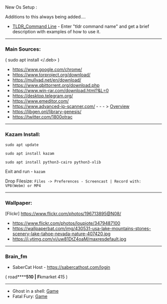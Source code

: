 New Os Setup :

Additions to this always being added....

* [TLDR_Command Line](https://github.com/tldr-pages/tldr) - Enter "tldr command name" and get a brief description with examples of how to use it.

***

### Main Sources:
( sudo apt install </.deb>  )

* https://www.google.com/chrome/
* https://www.torproject.org/download/
* https://mullvad.net/en/download/
* https://www.qbittorrent.org/download.php
* https://www.win-rar.com/download.html?&L=0
* https://desktop.telegram.org/
* https://www.emeditor.com/
* https://www.advanced-ip-scanner.com/ - - - > [Overview](https://www.huntandhackett.com/blog/advanced-ip-scanner-the-preferred-scanner-in-the-apt-toolbox)
* https://libgen.onl/library-genesis/
* https://twitter.com/1800otrac

* * *

### Kazam Install:

```sudo apt update```

```sudo apt install kazam```

```sudo apt install python3-cairo python3-xlib```

Exit and run - ```kazam```

Drop Filesize:  ```Files -> Preferences - Screencast | Record with: VP8(Webm) or MP4```

* * *

### Wallpaper:

[Flickr] https://www.flickr.com/photos/196713895@N08/

* https://www.flickr.com/photos/loupiote/3479487100
* https://wallpaperbat.com/img/430531-usa-lake-mountains-stones-scenery-lake-tahoe-nevada-nature-407420.jpg
* https://i.ytimg.com/vi/uw81DtZ4oaM/maxresdefault.jpg

***

### Brain_fm

* SaberCat Host - https://sabercathost.com/login

( road******510 | F**kmarket 415 )

* * *

* Ghost in a shell: [Game](https://www.retrogames.cc/psx-games/ghost-in-the-shell.html)
* Fatal Fury: [Game](https://www.retrogames.cc/segacd-games/fatal-fury-special.html)



